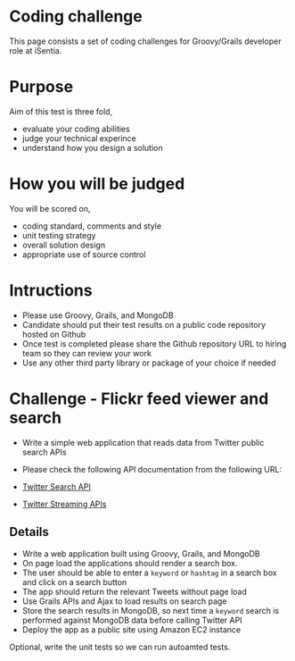 # Coding challenge
This page consists a set of coding challenges for Groovy/Grails developer role at iSentia.

# Purpose
Aim of this test is three fold,

- evaluate your coding abilities 
- judge your technical experince
- understand how you design a solution

# How you will be judged
You will be scored on,

- coding standard, comments and style
- unit testing strategy
- overall solution design
- appropriate use of source control

# Intructions

- Please use Groovy, Grails, and MongoDB
- Candidate should put their test results on a public code repository hosted on Github
- Once test is completed please share the Github repository URL to hiring team so they can review your work
- Use any other third party library or package of your choice if needed

# Challenge - Flickr feed viewer and search

- Write a simple web application that reads data from Twitter public search APIs 
- Please check the following API documentation from the following URL:

- [Twitter Search API]( https://dev.twitter.com/rest/public/search)
- [Twitter Streaming APIs](https://dev.twitter.com/streaming/overview)


## Details

- Write a web application built using Groovy, Grails, and MongoDB
- On page load the applications should render a search box.  
- The user should be able to enter a `keyword` or `hashtag` in a search box and click on a search button
- The app should return the relevant Tweets without page load
- Use Grails APIs and Ajax to load results on search page
- Store the search results in MongoDB, so next time a `keyword` search is performed against MongoDB data before calling Twitter API
- Deploy the app as a public site using Amazon EC2 instance

Optional, write the unit tests so we can run autoamted tests.
